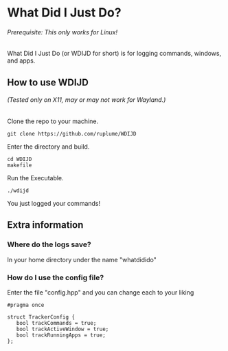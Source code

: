 # What Did I Just Do?
###### Prerequisite: This only works for Linux!
What Did I Just Do (or WDIJD for short) is for logging commands, windows, and apps.

## How to use WDIJD
###### (Tested only on X11, may or may not work for Wayland.)

Clone the repo to your machine.
  
    git clone https://github.com/ruplume/WDIJD

Enter the directory and build.

    cd WDIJD
    makefile

Run the Executable.

    ./wdijd

You just logged your commands!

## Extra information

### Where do the logs save?

  In your home directory under the name "whatdidido"

### How do I use the config file?

  Enter the file "config.hpp" and you can change each to your liking

    #pragma once
   
    struct TrackerConfig {
       bool trackCommands = true;
       bool trackActiveWindow = true;
       bool trackRunningApps = true;
    };
